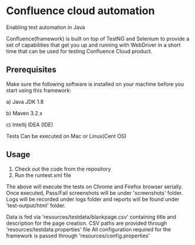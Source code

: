 # Confluence cloud automation

Enabling test automation in Java

Confluence(framework) is built on top of TestNG and Selenium to provide a set of capabilities that get you up and running with WebDriver in a short time that can be used for testing Confluence Cloud product.


## Prerequisites

Make sure the following software is installed on your machine before you start using this framework:

a) Java JDK 1.8

b) Maven 3.2.x

c) Intellij IDEA (IDE)


Tests Can be executed on Mac or Linux(Cent OS)





## Usage

1. Check out the code from the repository
2. Run the runtest.xml file

The above will execute the tests on Chrome and Firefox browser serially. Once executed, Pass/Fail screenshots will be under 'screenshots' folder.
Logs will be recorded under logs folder and reports will be found under 'test-output/html' folder.


Data is fed via 'resources/testdata/blankpage.csv' containing title and description for the page creation. 
CSV paths are provided through 'resources/testdata.properties' file
All configuration required for the framework is passed through 'resources/config.properties'


